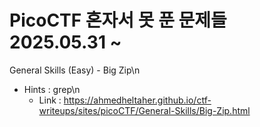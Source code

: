 # PicoCTF 혼자서 못 푼 문제들 2025.05.31 ~

General Skills (Easy) - Big Zip\n
  * Hints : grep\n
    - Link : https://ahmedheltaher.github.io/ctf-writeups/sites/picoCTF/General-Skills/Big-Zip.html
